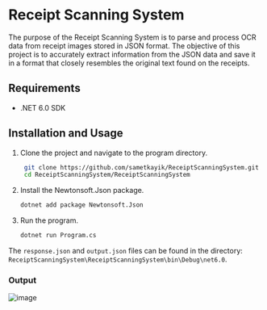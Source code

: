 # Receipt Scanning System


The purpose of the Receipt Scanning System is to parse and process OCR data from receipt images stored in JSON format. The objective of this project is to accurately extract information from the JSON data and save it in a format that closely resembles the original text found on the receipts.
## Requirements

- .NET 6.0 SDK

## Installation and Usage

1. Clone the project and navigate to the program directory.

   ```bash
    git clone https://github.com/sametkayik/ReceiptScanningSystem.git
    cd ReceiptScanningSystem/ReceiptScanningSystem
    ```
 3. Install the Newtonsoft.Json package.

    ```bash
    dotnet add package Newtonsoft.Json
    ```
4. Run the program.

    ```bash
    dotnet run Program.cs
    ```
    
The `response.json` and `output.json` files can be found in the directory: `ReceiptScanningSystem\ReceiptScanningSystem\bin\Debug\net6.0`.

### Output
![image](https://github.com/sametkayik/ReceiptScanningSystem/assets/53970699/44ea9c3b-aa00-4215-b3c5-a749a512ca8b)





